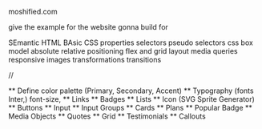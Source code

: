 moshified.com

give the example for the website gonna build for

SEmantic HTML
BAsic CSS properties
selectors pseudo selectors
css box model
absolute relative positioning
flex and grid layout
media queries
responsive images
transformations
transitions

//

** Define color palette (Primary, Secondary, Accent)
** Typography (fonts Inter,) font-size,
** Links
** Badges
** Lists
** Icon (SVG Sprite Generator)
** Buttons
** Input
** Input Groups
** Cards
** Plans
** Popular Badge
** Media Objects
** Quotes
** Grid
** Testimonials
\*\* Callouts
